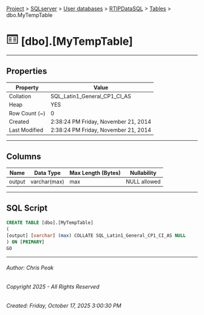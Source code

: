 #### 

[Project](../../../../index.md) > [SQLserver](../../../index.md) > [User databases](../../index.md) > [RTIPDataSQL](../index.md) > [Tables](Tables.md) > dbo.MyTempTable

# ![Tables](../../../../Images/Table32.png) [dbo].[MyTempTable]

---

## <a name="#properties"></a>Properties

| Property | Value |
|---|---|
| Collation | SQL_Latin1_General_CP1_CI_AS |
| Heap | YES |
| Row Count (~) | 0 |
| Created | 2:38:24 PM Friday, November 21, 2014 |
| Last Modified | 2:38:24 PM Friday, November 21, 2014 |


---

## <a name="#columns"></a>Columns

| Name | Data Type | Max Length (Bytes) | Nullability |
|---|---|---|---|
| output | varchar(max) | max | NULL allowed |


---

## <a name="#sqlscript"></a>SQL Script

```sql
CREATE TABLE [dbo].[MyTempTable]
(
[output] [varchar] (max) COLLATE SQL_Latin1_General_CP1_CI_AS NULL
) ON [PRIMARY]
GO

```


---

###### Author:  Chris Peak

###### Copyright 2025 - All Rights Reserved

###### Created: Friday, October 17, 2025 3:00:30 PM

